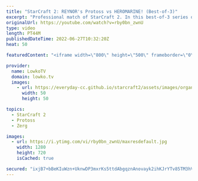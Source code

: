 ```yaml
---
title: "StarCraft 2: REYNOR's Protoss vs HEROMARINE! (Best-of-3)"
excerpt: "Professional match of StarCraft 2. In this best-of-3 series of Protoss versus Terran, we see a variety of playstyles from both players. While game number one is a quick and dirty match, the rest of the series is very impressive gameplay. Reynor's Protoss is quickly becoming better and better...  Support"
originalUrl: https://youtube.com/watch?v=rby0bn_zwnU
type: video
length: PT44M
publishedDateTime: 2022-06-27T10:32:20Z
heat: 50

featuredContent: "<iframe width=\"800\" height=\"500\" frameborder=\"0\" src=\"https://www.youtube.com/embed/rby0bn_zwnU\" allow=\"accelerometer; autoplay; encrypted-media; gyroscope; picture-in-picture\" allowfullscreen></iframe>"

provider:
  name: LowkoTV
  domain: lowko.tv
  images:
    - url: https://everyday-cc.github.io/starcraft2/assets/images/organizations/lowko.tv-50x50.jpg
      width: 50
      height: 50

topics:
  - StarCraft 2
  - Protoss
  - Zerg

images:
  - url: https://i.ytimg.com/vi/rby0bn_zwnU/maxresdefault.jpg
    width: 1280
    height: 720
    isCached: true

secured: "ixjB7+bBeKIuWzn+UknwDP3mxrKs5ttdAbgqznAnovayk2ihKJrYTv85TM3hVFhFWTjd00ZFNpmI/vXRyHHYKS499HMeyj58+Z7RX65oKth/q/l2vyP+q8PYx4k+57glgCC1HIyd1qFXMOvXWsJRPvCJp1D39HWVfCYvlGYmb1/t///gn3c1ChPWkbtttGxw4AQWaZ/XxyrVCFOLmz6lZsKE9VvpkqQndmuds23WWIu79mY/cBwIUEBGv5NQ2OgWMEYdbxViEAj1+Szjgx3iLDJdJng7RgLjzwH52iYThb5C5+5SdkKXO3hPG3Mgpr+5wnt4BKVqbyeWN/tnnqYzG4Iu2/IyH95gaMNn5kzBdiYCW0LzhKAjDCbKvN7zbrNW+cIL9EjCj55VG6HDbb5AZ2fQseWXOxlGyNvLIWi6jKk=;SI9OeeQIvheeGjkLGPwBJw=="
---
```


